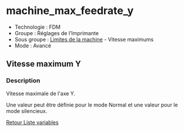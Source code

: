 # machine_max_feedrate_y

* Technologie : FDM
* Groupe : Réglages de l’Imprimante
* Sous groupe : [Limites de la machine](../printer_settings/printer_settings.md#limites-de-la-machine) - Vitesse maximums
* Mode : Avancé

## Vitesse maximum Y

### Description

Vitesse maximale de l'axe Y.

Une valeur peut être définie pour le mode Normal et une valeur pour le mode silencieux.

[Retour Liste variables](variable_list.md)